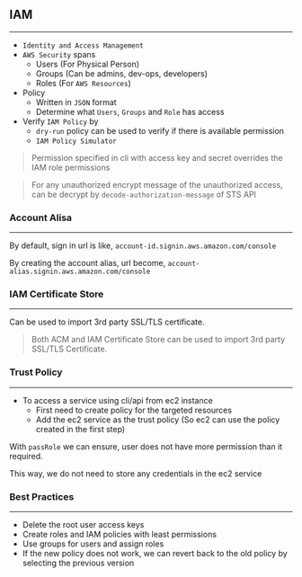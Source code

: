 ## IAM

---

- `Identity and Access Management`
- `AWS Security` spans
  - Users (For Physical Person)
  - Groups (Can be admins, dev-ops, developers)
  - Roles (For `AWS Resources`)
- Policy
  - Written in `JSON` format
  - Determine what `Users`, `Groups` and `Role` has access
- Verify `IAM Policy` by
  - `dry-run` policy can be used to verify if there is available permission
  - `IAM Policy Simulator`

> Permission specified in cli with access key and secret overrides the IAM role permissions

> For any unauthorized encrypt message of the unauthorized access, can be decrypt by `decode-authorization-message` of STS API

### Account Alisa

---

By default, sign in url is like, `account-id.signin.aws.amazon.com/console`

By creating the account alias, url become, `account-alias.signin.aws.amazon.com/console`

### IAM Certificate Store

---

Can be used to import 3rd party SSL/TLS certificate.

> Both ACM and IAM Certificate Store can be used to import 3rd party SSL/TLS Certificate.

### Trust Policy

---

- To access a service using cli/api from ec2 instance
  - First need to create policy for the targeted resources
  - Add the ec2 service as the trust policy (So ec2 can use the policy created in the first step)

With `passRole` we can ensure, user does not have more permission than it required.

This way, we do not need to store any credentials in the ec2 service

### Best Practices

---

- Delete the root user access keys
- Create roles and IAM policies with least permissions
- Use groups for users and assign roles
- If the new policy does not work, we can revert back to the old policy by selecting the previous version
